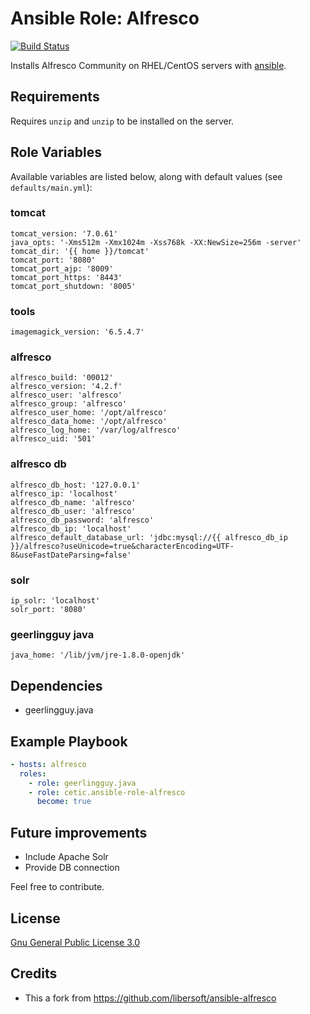 # Ansible Role: Alfresco

[![Build Status](https://travis-ci.org/cetic/ansible-role-alfresco.svg?branch=master)](https://travis-ci.org/cetic/ansible-role-alfresco)

Installs Alfresco Community on RHEL/CentOS servers with [ansible](http://www.ansible.com/home).

## Requirements

Requires `unzip` and `unzip` to be installed on the server. 

## Role Variables

Available variables are listed below, along with default values (see `defaults/main.yml`):

### tomcat

	tomcat_version: '7.0.61'
	java_opts: '-Xms512m -Xmx1024m -Xss768k -XX:NewSize=256m -server'
	tomcat_dir: '{{ home }}/tomcat'
	tomcat_port: '8080'
	tomcat_port_ajp: '8009'
	tomcat_port_https: '8443'
	tomcat_port_shutdown: '8005'

### tools

	imagemagick_version: '6.5.4.7'

### alfresco

	alfresco_build: '00012'
	alfresco_version: '4.2.f'
	alfresco_user: 'alfresco'
	alfresco_group: 'alfresco'
	alfresco_user_home: '/opt/alfresco'
	alfresco_data_home: '/opt/alfresco'
	alfresco_log_home: '/var/log/alfresco'
	alfresco_uid: '501'
	
### alfresco db

	alfresco_db_host: '127.0.0.1'
	alfresco_ip: 'localhost'
	alfresco_db_name: 'alfresco'
	alfresco_db_user: 'alfresco'
	alfresco_db_password: 'alfresco'
	alfresco_db_ip: 'localhost'
	alfresco_default_database_url: 'jdbc:mysql://{{ alfresco_db_ip }}/alfresco?useUnicode=true&characterEncoding=UTF-8&useFastDateParsing=false'

### solr

	ip_solr: 'localhost'
	solr_port: '8080'
	
### geerlingguy java

	java_home: '/lib/jvm/jre-1.8.0-openjdk'

## Dependencies

  - geerlingguy.java

## Example Playbook

```yaml
- hosts: alfresco
  roles:
    - role: geerlingguy.java
    - role: cetic.ansible-role-alfresco
      become: true
```

## Future improvements

*  Include Apache Solr
*  Provide DB connection

Feel free to contribute.

## License

[Gnu General Public License 3.0](https://www.gnu.org/licenses/gpl.html)

## Credits
*   This a fork from https://github.com/libersoft/ansible-alfresco 
